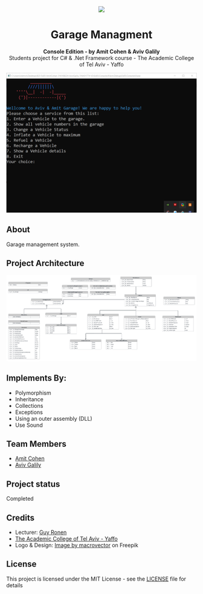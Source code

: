 <div align="center"><img src="https://img.freepik.com/free-vector/monochrome-vintage-garage-tools-round-concept_1284-39202.jpg?t=st=1685976256~exp=1685976856~hmac=3b744f9638cfb053fa40c59caa10919c9e832ed6d4402f23bd1b2f6564eb6f84"></div>
<h1 align="center">Garage Managment</h1>
<p align="center"><strong>Console Edition - by Amit Cohen & Aviv Galily</strong>
<br>Students project for C# & .Net Framework course - The Academic College of Tel Aviv - Yaffo</p>
<div align="center"><img src="static/photos/console screenshot.png"></img></div>
<h2>About</h2>

Garage management system.

<h2>Project Architecture</h2>

<div align="center"><img src="static/diagrams/ERD Garage Managment.png"></img></div>

<h2>Implements By:</h2>

- Polymorphism 
- Inheritance
- Collections
- Exceptions
- Using an outer assembly (DLL)
- Use Sound 

<h2>Team Members</h2>

* [Amit Cohen](https://github.com/amitCohen2)
* [Aviv Galily](https://github.com/AvivGalily)

<h2>Project status</h2>

Completed

<h2>Credits</h2>

- Lecturer: <a href="https://www.facebook.com/guy.ronen" target="_blank">Guy Ronen</a>
- <a href="https://www.mta.ac.il/" target="_blank">The Academic College of Tel Aviv - Yaffo</a>
- Logo & Design: <a href="https://www.freepik.com/free-vector/monochrome-vintage-garage-tools-round-concept_10093606.htm#page=2&query=garage&position=5&from_view=keyword&track=sph">Image by macrovector</a> on Freepik


<h2>License</h2>

This project is licensed under the MIT License - see the [LICENSE](LICENSE) file for details
